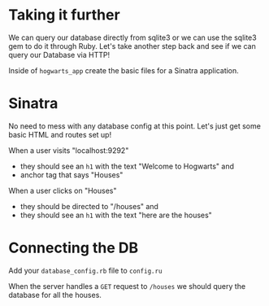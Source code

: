 # Taking it further

We can query our database directly from sqlite3 or we can use the sqlite3 gem
to do it through Ruby. Let's take another step back and see if we 
can query our Database via HTTP!

Inside of `hogwarts_app` create the basic files for a Sinatra application.

# Sinatra

No need to mess with any database config at this point. Let's just get some basic HTML and routes set up!

When a user visits "localhost:9292" 
- they should see an `h1` with the text "Welcome to Hogwarts" and
- anchor tag that says "Houses"

When a user clicks on "Houses" 
- they should be directed to "/houses" and 
- they should see an `h1` with the text "here are the houses"

# Connecting the DB

Add your `database_config.rb` file to `config.ru`

When the server handles a `GET` request to `/houses` we should query
the database for all the houses.

